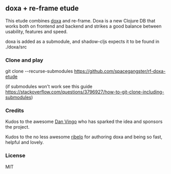 ## doxa + re-frame etude
This etude combines [doxa](https://github.com/ribelo/doxa) and re-frame.
Doxa is a new Clojure DB that works both on frontend and backend and strikes a good balance
between usability, features and speed.


doxa is added as a submodule, and shadow-cljs expects it to be found in ./doxa/src


### Clone and play
git clone --recurse-submodules https://github.com/spacegangster/rf-doxa-etude

(if submodules won't work see this guide
  https://stackoverflow.com/questions/3796927/how-to-git-clone-including-submodules)


### Credits
Kudos to the awesome 
[Dan Vingo](http://github.com/dvingo) 
who has sparked the idea and sponsors the project.


Kudos to the no less awesome [ribelo](https://github.com/ribelo)
for authoring doxa and being so fast, helpful and lovely.



### License
MIT